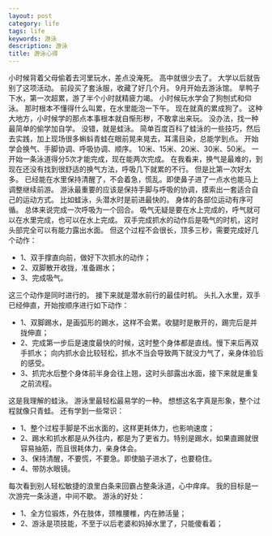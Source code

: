 ```yaml
---
layout: post
category: life
tags: life
keywords: 游泳
description: 游泳
title: 游泳心得
---
```


小时候背着父母偷着去河里玩水，差点没淹死。
高中就很少去了。
大学以后就告别了这项活动。
前段买了套泳服，收藏了好几个月。
9月开始去游泳馆。
旱鸭子下水，第一次超累，游了半个小时就精疲力竭。
小时候玩水学会了狗刨式和仰泳。
那时根本不懂得什么叫累，在水里能泡一下午。
现在就真的累成狗了。
这种大地方，小时候学的那点本事根本就自惭形秽，不敢拿出来玩。
没办法，找一种最简单的偷学加自学。
没错，就是蛙泳。
简单百度百科了蛙泳的一些技巧，然后去实践，加上现场很多蝌蚪青蛙在眼前晃来晃去，耳濡目染，总能学到点。
开始学会换气、手脚协调、呼吸协调、顺序。
10米、15米、20米、30米、50米。
一开始一条泳道得分5次才能完成，现在能两次完成。
在我看来，换气是最难的，到现在还没有找到很舒适的换气方法，呼吸几下就累的不行。
但是比第一次好太多。
已经能在水里保持清醒了，不会着急，慌乱。即使鼻子进了一点水也能马上调整继续前游。
游泳最重要的应该是保持手脚与呼吸的协调，摸索出一套适合自己的运动方式。
比如蛙泳，头潜水时是前进最快的。
身体的各部位运动有序可循。
总体来说完成一次呼吸为一个回合。
吸气无疑是要在水上完成的，呼气就可以在水里完成，也可以在水上完成。
双手完成抓水的动作后是吸气的时机，这时头部完全可以有能力露出水面。
但这个过程不会很长，顶多三秒，需要完成好几个动作：

* 1、双手撑直向前，做好下次抓水的动作；
* 2、双脚散开收拢，准备踢水；
* 3、完成吸气。

这三个动作是同时进行的。
接下来就是潜水前行的最佳时机。
头扎入水里，双手已经伸直，开始按顺序进行如下动作：

* 1、双脚踢水，是画弧形的踢水，这样不会累。收腿时是散开的，踢完后是并拢伸直；
* 2、完成第一步后是速度最快的时候，这时整个身体都是直线。慢下来后再双手抓水；
     向内抓水会比较轻松，抓水不当会导致两下就没力气了，亲身体验后的感受。
* 3、抓完水后整个身体前半身会往上翘，这时头部露出水面，接下来就是重复之前流程。

这是我理解的蛙泳。
游泳里最轻松最易学的一种。
想想这名字真是形象，整个过程就像只青蛙。
还有学到一些常识：

* 1、整个过程手脚是不出水面的，这样更耗体力，也影响速度；
* 2、踢水和抓水都是从外往内，都是为了更省力。特别是踢水，如果直踢就很容易抽筋，而且很耗体力，亲身体会。
* 3、保持清醒，不要慌，不要急。即使脑子进水了，也要稳住。
* 4、带防水眼镜。

每次看到别人轻松敏捷的浪里白条来回霸占整条泳道，心中痒痒。
我的目标是一次游完一条泳道，中间不歇。
游泳的好处：

* 1、全方位锻炼，外在肢体，颈椎腰椎，内在肺活量；
* 2、游泳是项技能，不至于以后老婆和妈掉水里了，只能傻看着；